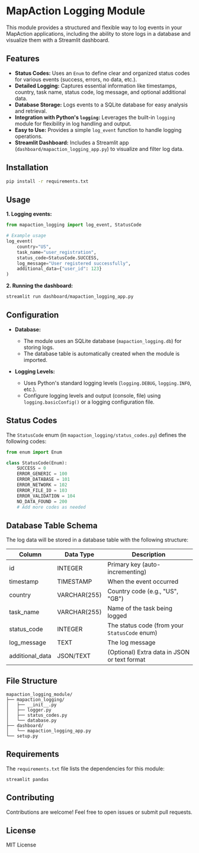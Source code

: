 # MapAction Logging Module

This module provides a structured and flexible way to log events in your MapAction applications, including the ability to store logs in a database and visualize them with a Streamlit dashboard.

## Features

*   **Status Codes:** Uses an `Enum` to define clear and organized status codes for various events (success, errors, no data, etc.).
*   **Detailed Logging:** Captures essential information like timestamps, country, task name, status code, log message, and optional additional data.
*   **Database Storage:** Logs events to a SQLite database for easy analysis and retrieval.
*   **Integration with Python's `logging`:**  Leverages the built-in `logging` module for flexibility in log handling and output.
*   **Easy to Use:** Provides a simple `log_event` function to handle logging operations.
*   **Streamlit Dashboard:** Includes a Streamlit app (`dashboard/mapaction_logging_app.py`) to visualize and filter log data.

## Installation

```bash
pip install -r requirements.txt
```

## Usage

**1. Logging events:**

```python
from mapaction_logging import log_event, StatusCode 

# Example usage
log_event(
    country="US", 
    task_name="user_registration", 
    status_code=StatusCode.SUCCESS, 
    log_message="User registered successfully", 
    additional_data={"user_id": 123}
)
```

**2. Running the dashboard:**

```bash
streamlit run dashboard/mapaction_logging_app.py
```

## Configuration

*   **Database:**
    *   The module uses an SQLite database (`mapaction_logging.db`) for storing logs.
    *   The database table is automatically created when the module is imported.

*   **Logging Levels:**
    *   Uses Python's standard logging levels (`logging.DEBUG`, `logging.INFO`, etc.).
    *   Configure logging levels and output (console, file) using `logging.basicConfig()` or a logging configuration file.

## Status Codes

The `StatusCode` enum (in `mapaction_logging/status_codes.py`) defines the following codes:

```python
from enum import Enum

class StatusCode(Enum):
    SUCCESS = 0
    ERROR_GENERIC = 100
    ERROR_DATABASE = 101
    ERROR_NETWORK = 102
    ERROR_FILE_IO = 103
    ERROR_VALIDATION = 104
    NO_DATA_FOUND = 200
    # Add more codes as needed
```

## Database Table Schema

The log data will be stored in a database table with the following structure:

| Column        | Data Type    | Description                                 |
|---------------|--------------|---------------------------------------------|
| id            | INTEGER      | Primary key (auto-incrementing)             |
| timestamp     | TIMESTAMP    | When the event occurred                     |
| country       | VARCHAR(255) | Country code (e.g., "US", "GB")             |
| task_name     | VARCHAR(255) | Name of the task being logged              |
| status_code   | INTEGER      | The status code (from your `StatusCode` enum) |
| log_message   | TEXT         | The log message                             |
| additional_data | JSON/TEXT    | (Optional) Extra data in JSON or text format |

## File Structure

```
mapaction_logging_module/
├── mapaction_logging/
│   ├── __init__.py
│   ├── logger.py
│   ├── status_codes.py
│   └── database.py
├── dashboard/
│   └── mapaction_logging_app.py 
└── setup.py
```

## Requirements

The `requirements.txt` file lists the dependencies for this module:

```
streamlit pandas
```

## Contributing

Contributions are welcome! Feel free to open issues or submit pull requests.

## License

MIT License
